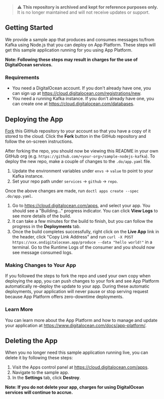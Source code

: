 > ⚠️ **This repository is archived and kept for reference purposes only.**  
> It is no longer maintained and will not receive updates or support.

## Getting Started

We provide a sample app that produces and consumes messages to/from Kafka using Node.js that you can deploy on App Platform. These steps will get this sample application running for you using App Platform.

**Note: Following these steps may result in charges for the use of DigitalOcean services.**

### Requirements

* You need a DigitalOcean account. If you don't already have one, you can sign up at https://cloud.digitalocean.com/registrations/new.
* You need a running Kafka instance. If you don't already have one, you can create one at https://cloud.digitalocean.com/databases.

## Deploying the App

[Fork](https://docs.github.com/en/github/getting-started-with-github/fork-a-repo) this GitHub repository to your account so that you have a copy of it stored to the cloud. Click the **Fork** button in the GitHub repository and follow the on-screen instructions.

After forking the repo, you should now be viewing this README in your own GitHub org (e.g. `https://github.com/<your-org>/sample-nodejs-kafka`). To deploy the new repo, make a couple of changes to the `.do/app.yaml` file.

1. Update the environment variables under `envs` -> `value` to point to your Kafka instance.
2. Set your repo path under `services` -> `github` -> `repo`.

Once the above changes are made, run `doctl apps create --spec .do/app.yaml`.

1. Go to https://cloud.digitalocean.com/apps, and select your app. You should see a "Building..." progress indicator. You can click **View Logs** to see more details of the build.
1. It can take a few minutes for the build to finish, but you can follow the progress in the **Deployments** tab.
1. Once the build completes successfully, right click on the **Live App** link in the header, click "Copy Link Address" and run `curl -X POST https://xxx.ondigitalocean.app/produce --data "hello world!"` in a terminal. Go to the Runtime Logs of the consumer and you should now see message consumed logs.

### Making Changes to Your App

If you followed the steps to fork the repo and used your own copy when deploying the app, you can push changes to your fork and see App Platform automatically re-deploy the update to your app. During these automatic deployments, your application will never pause or stop serving request because App Platform offers zero-downtime deployments.

### Learn More

You can learn more about the App Platform and how to manage and update your application at https://www.digitalocean.com/docs/app-platform/.

## Deleting the App

When you no longer need this sample application running live, you can delete it by following these steps:
1. Visit the Apps control panel at https://cloud.digitalocean.com/apps.
2. Navigate to the sample app.
3. In the **Settings** tab, click **Destroy**.

**Note: If you do not delete your app, charges for using DigitalOcean services will continue to accrue.**
